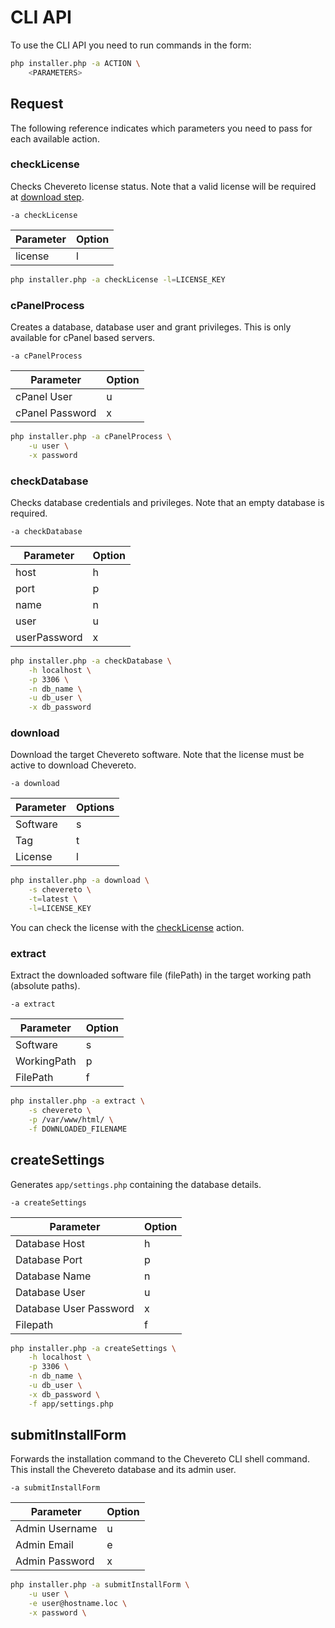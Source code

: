 # CLI API

To use the CLI API you need to run commands in the form:

```sh
php installer.php -a ACTION \
    <PARAMETERS>
```

## Request

The following reference indicates which parameters you need to pass for each available action.

### checkLicense

Checks Chevereto license status. Note that a valid license will be required at [download step](#download).

`-a checkLicense`

| Parameter | Option |
| --------- | ------ |
| license   | l      |

```sh
php installer.php -a checkLicense -l=LICENSE_KEY
```

### cPanelProcess

Creates a database, database user and grant privileges. This is only available for cPanel based servers.

`-a cPanelProcess`

| Parameter       | Option |
| --------------- | ------ |
| cPanel User     | u      |
| cPanel Password | x      |

```sh
php installer.php -a cPanelProcess \
    -u user \
    -x password
```

### checkDatabase

Checks database credentials and privileges. Note that an empty database is required.

`-a checkDatabase`

| Parameter    | Option |
| ------------ | ------ |
| host         | h      |
| port         | p      |
| name         | n      |
| user         | u      |
| userPassword | x      |

```sh
php installer.php -a checkDatabase \
    -h localhost \
    -p 3306 \
    -n db_name \
    -u db_user \
    -x db_password
```

### download

Download the target Chevereto software. Note that the license must be active to download Chevereto.

`-a download`

| Parameter | Options |
| --------- | ------- |
| Software  | s       |
| Tag       | t       |
| License   | l       |

```sh
php installer.php -a download \
    -s chevereto \
    -t=latest \
    -l=LICENSE_KEY
```

You can check the license with the [checkLicense](#checkLicense) action.

### extract

Extract the downloaded software file (filePath) in the target working path (absolute paths).

`-a extract`

| Parameter   | Option |
| ----------- | ------ |
| Software    | s      |
| WorkingPath | p      |
| FilePath    | f      |

```sh
php installer.php -a extract \
    -s chevereto \
    -p /var/www/html/ \
    -f DOWNLOADED_FILENAME
```

## createSettings

Generates `app/settings.php` containing the database details.

`-a createSettings`

| Parameter              | Option |
| ---------------------- | ------ |
| Database Host          | h      |
| Database Port          | p      |
| Database Name          | n      |
| Database User          | u      |
| Database User Password | x      |
| Filepath               | f      |

```sh
php installer.php -a createSettings \
    -h localhost \
    -p 3306 \
    -n db_name \
    -u db_user \
    -x db_password \
    -f app/settings.php
```

## submitInstallForm

Forwards the installation command to the Chevereto CLI shell command. This install the Chevereto database and its admin user.

`-a submitInstallForm`

| Parameter      | Option |
| -------------- | ------ |
| Admin Username | u      |
| Admin Email    | e      |
| Admin Password | x      |

```sh
php installer.php -a submitInstallForm \
    -u user \
    -e user@hostname.loc \
    -x password \
```
